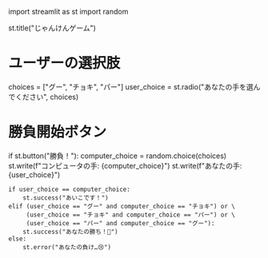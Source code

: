 import streamlit as st
import random

st.title("じゃんけんゲーム")

# ユーザーの選択肢
choices = ["グー", "チョキ", "パー"]
user_choice = st.radio("あなたの手を選んでください", choices)

# 勝負開始ボタン
if st.button("勝負！"):
    computer_choice = random.choice(choices)
    st.write(f"コンピュータの手: {computer_choice}")
    st.write(f"あなたの手: {user_choice}")

    if user_choice == computer_choice:
        st.success("あいこです！")
    elif (user_choice == "グー" and computer_choice == "チョキ") or \
         (user_choice == "チョキ" and computer_choice == "パー") or \
         (user_choice == "パー" and computer_choice == "グー"):
        st.success("あなたの勝ち！🎉")
    else:
        st.error("あなたの負け…😢")
